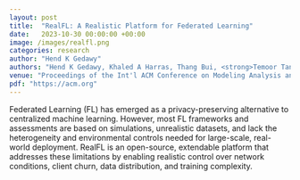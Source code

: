 ```yaml
---
layout: post
title:  "RealFL: A Realistic Platform for Federated Learning"
date:   2023-10-30 00:00:00 +00:00
image: /images/realfl.png
categories: research
author: "Hend K Gedawy"
authors: "Hend K Gedawy, Khaled A Harras, Thang Bui, <strong>Temoor Tanveer</strong>"
venue: "Proceedings of the Int'l ACM Conference on Modeling Analysis and Simulation of Wireless and Mobile Systems"
pdf: "https://acm.org" 
---
```

Federated Learning (FL) has emerged as a privacy-preserving alternative to centralized machine learning. However, most FL frameworks and assessments are based on simulations, unrealistic datasets, and lack the heterogeneity and environmental controls needed for large-scale, real-world deployment. RealFL is an open-source, extendable platform that addresses these limitations by enabling realistic control over network conditions, client churn, data distribution, and training complexity.
